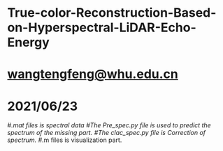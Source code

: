 # True-color-Reconstruction-Based-on-Hyperspectral-LiDAR-Echo-Energy
# wangtengfeng@whu.edu.cn
# 2021/06/23
#*.mat files is spectral data
#The Pre_spec.py file is used to predict the spectrum of the missing part.
#The clac_spec.py file is Correction of spectrum.
#*.m files is visualization part.
